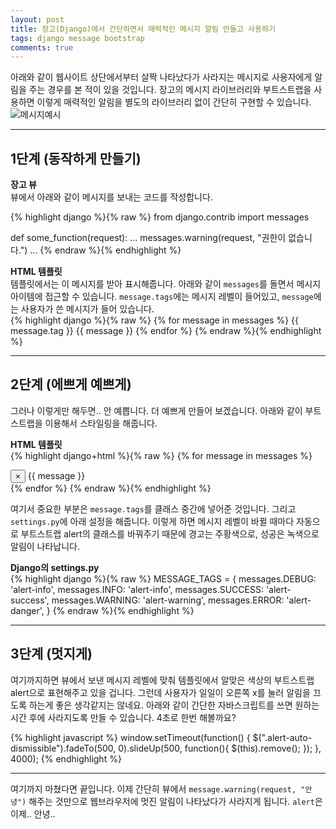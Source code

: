 ```yaml
---
layout: post
title: 장고(Django)에서 간단하면서 매력적인 메시지 알림 만들고 사용하기
tags: django message bootstrap
comments: true
---
```


아래와 같이 웹사이트 상단에서부터 살짝 나타났다가 사라지는 메시지로 사용자에게 알림을 주는 경우를 본 적이 있을 것입니다. 장고의 메시지 라이브러리와 부트스트랩을 사용하면 이렇게 매력적인 알림을 별도의 라이브러리 없이 간단히 구현할 수 있습니다.  
![메시지예시](https://devopspoints.com/uploads/library/bootstrap4/img_5db28f0b1a58a.png)

---

## 1단계 (동작하게 만들기) 
**장고 뷰**  
뷰에서 아래와 같이 메시지를 보내는 코드를 작성합니다.  

{% highlight django %}{% raw %}
from django.contrib import messages

def some_function(request):
    ...
    messages.warning(request, "권한이 없습니다.")
    ...
{% endraw %}{% endhighlight %}

**HTML 템플릿**  
템플릿에서는 이 메시지를 받아 표시해줍니다. 아래와 같이 `messages`를 돌면서 메시지 아이템에 접근할 수 있습니다. `message.tags`에는 메시지 레벨이 들어있고, `message`에는 사용자가 쓴 메시지가 들어 있습니다.  
{% highlight django %}{% raw %}
{% for message in messages %}
    {{ message.tag }}
    {{ message }}
{% endfor %}
{% endraw %}{% endhighlight %}

---

## 2단계 (에쁘게 예쁘게)
그러나 이렇게만 해두면.. 안 예쁩니다. 더 예쁘게 만들어 보겠습니다. 아래와 같이 부트스트랩을 이용해서 스타일링을 해줍니다.   

**HTML 템플릿**  
{% highlight django+html %}{% raw %}
{% for message in messages %}
    <div class="alert {{ message.tags }} alert-auto-dismissible alert-dismissible notification-container text-center" role="alert">
        <button type="button" class="close" data-dismiss="alert" aria-label="Close">
            <span aria-hidden="true">&times;</span>
        </button>
        {{ message }}
    </div>
{% endfor %}
{% endraw %}{% endhighlight %}

여기서 중요한 부분은 `message.tags`를 클래스 중간에 넣어준 것입니다. 그리고 `settings.py`에 아래 설정을 해줍니다. 이렇게 하면 메시지 레벨이 바뀔 때마다 자동으로 부트스트랩 alert의 클래스를 바꿔주기 때문에 경고는 주황색으로, 성공은 녹색으로 알림이 나타납니다.    

**Django의 settings.py**  
{% highlight django %}{% raw %}
MESSAGE_TAGS = {
    messages.DEBUG: 'alert-info',
    messages.INFO: 'alert-info',
    messages.SUCCESS: 'alert-success',
    messages.WARNING: 'alert-warning',
    messages.ERROR: 'alert-danger',
}
{% endraw %}{% endhighlight %}

---

## 3단계 (멋지게)
여기까지하면 뷰에서 보낸 메시지 레벨에 맞춰 템플릿에서 알맞은 색상의 부트스트랩 alert으로 표현해주고 있을 겁니다. 그런데 사용자가 일일이 오른쪽 x를 눌러 알림을 끄도록 하는게 좋은 생각같지는 않네요. 아래와 같이 간단한 자바스크립트를 쓰면 원하는 시간 후에 사라지도록 만들 수 있습니다. 4초로 한번 해볼까요?  

{% highlight javascript %}
window.setTimeout(function() {
    $(".alert-auto-dismissible").fadeTo(500, 0).slideUp(500, function(){
        $(this).remove();
    });
}, 4000);
{% endhighlight %}

---

여기까지 마쳤다면 끝입니다. 이제 간단히 뷰에서 `message.warning(request, "안녕")` 해주는 것만으로 웹브라우저에 멋진 알림이 나타났다가 사라지게 됩니다. `alert`은 이제.. 안녕..  
